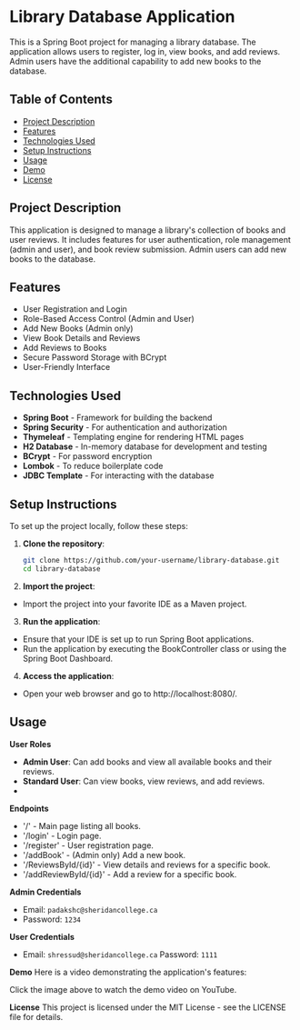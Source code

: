 # Library Database Application

This is a Spring Boot project for managing a library database. The application allows users to register, log in, view books, and add reviews. Admin users have the additional capability to add new books to the database.

## Table of Contents

- [Project Description](#project-description)
- [Features](#features)
- [Technologies Used](#technologies-used)
- [Setup Instructions](#setup-instructions)
- [Usage](#usage)
- [Demo](#demo)
- [License](#license)

## Project Description

This application is designed to manage a library's collection of books and user reviews. It includes features for user authentication, role management (admin and user), and book review submission. Admin users can add new books to the database.

## Features

- User Registration and Login
- Role-Based Access Control (Admin and User)
- Add New Books (Admin only)
- View Book Details and Reviews
- Add Reviews to Books
- Secure Password Storage with BCrypt
- User-Friendly Interface

## Technologies Used

- **Spring Boot** - Framework for building the backend
- **Spring Security** - For authentication and authorization
- **Thymeleaf** - Templating engine for rendering HTML pages
- **H2 Database** - In-memory database for development and testing
- **BCrypt** - For password encryption
- **Lombok** - To reduce boilerplate code
- **JDBC Template** - For interacting with the database

## Setup Instructions

To set up the project locally, follow these steps:

1. **Clone the repository**:
   ```bash
   git clone https://github.com/your-username/library-database.git
   cd library-database
   
2. **Import the project**:

- Import the project into your favorite IDE as a Maven project.
  
3. **Run the application**:

- Ensure that your IDE is set up to run Spring Boot applications.
- Run the application by executing the BookController class or using the Spring Boot Dashboard.

4. **Access the application**:

- Open your web browser and go to http://localhost:8080/.

## Usage
**User Roles**
- **Admin User**: Can add books and view all available books and their reviews.
- **Standard User**: Can view books, view reviews, and add reviews.
- 
**Endpoints**
- '/' - Main page listing all books.
- '/login' - Login page.
- '/register' - User registration page.
- '/addBook' - (Admin only) Add a new book.
- '/ReviewsById/{id}' - View details and reviews for a specific book.
- '/addReviewById/{id}' - Add a review for a specific book.
  
**Admin Credentials**
- Email: `padakshc@sheridancollege.ca`
- Password: `1234`

**User Credentials**
- Email: `shressud@sheridancollege.ca`
Password: `1111`

**Demo**
Here is a video demonstrating the application's features:



Click the image above to watch the demo video on YouTube.

**License**
This project is licensed under the MIT License - see the LICENSE file for details.

